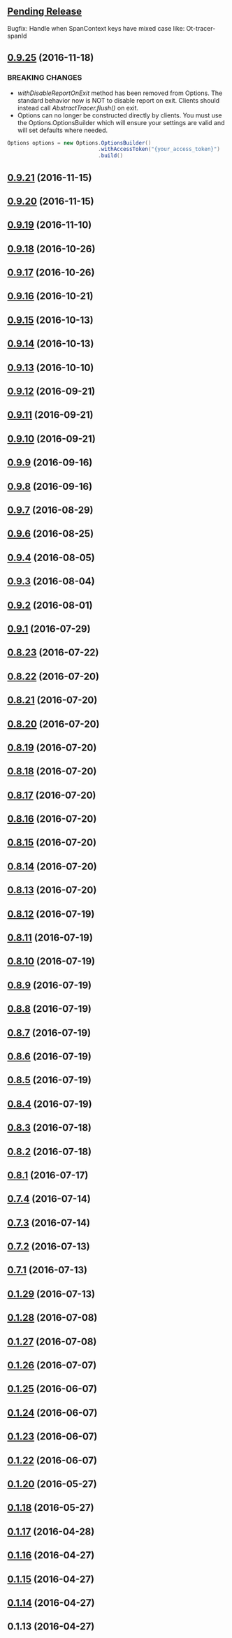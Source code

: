 <a name="Pending Release"></a>
## [Pending Release](https://github.com/lightstep/lightstep-tracer-java/compare/master...0.9.25)
Bugfix: Handle when SpanContext keys have mixed case like: Ot-tracer-spanId

<a name="0.9.25"></a>
## [0.9.25](https://github.com/lightstep/lightstep-tracer-java/compare/0.9.25...0.9.21) (2016-11-18)

### BREAKING CHANGES

* *withDisableReportOnExit* method has been removed from Options. The standard behavior now is NOT to disable report on exit. Clients should instead call *AbstractTracer.flush()* on exit.
* Options can no longer be constructed directly by clients. You must use the Options.OptionsBuilder which will ensure your settings are valid and will set defaults where needed.
 
```java
Options options = new Options.OptionsBuilder()
                             .withAccessToken("{your_access_token}")
                             .build()
```

<a name="0.9.21"></a>
## [0.9.21](https://github.com/lightstep/lightstep-tracer-java/compare/0.9.21...0.9.20) (2016-11-15)

<a name="0.9.20"></a>
## [0.9.20](https://github.com/lightstep/lightstep-tracer-java/compare/0.9.20...0.9.19) (2016-11-15)

<a name="0.9.19"></a>
## [0.9.19](https://github.com/lightstep/lightstep-tracer-java/compare/0.9.19...0.9.18) (2016-11-10)

<a name="0.9.18"></a>
## [0.9.18](https://github.com/lightstep/lightstep-tracer-java/compare/0.9.18...0.9.17) (2016-10-26)

<a name="0.9.17"></a>
## [0.9.17](https://github.com/lightstep/lightstep-tracer-java/compare/0.9.17...0.9.16) (2016-10-26)

<a name="0.9.16"></a>
## [0.9.16](https://github.com/lightstep/lightstep-tracer-java/compare/0.9.16...0.9.15) (2016-10-21)

<a name="0.9.15"></a>
## [0.9.15](https://github.com/lightstep/lightstep-tracer-java/compare/0.9.15...0.9.14) (2016-10-13)

<a name="0.9.14"></a>
## [0.9.14](https://github.com/lightstep/lightstep-tracer-java/compare/0.9.14...0.9.13) (2016-10-13)

<a name="0.9.13"></a>
## [0.9.13](https://github.com/lightstep/lightstep-tracer-java/compare/0.9.13...0.9.12) (2016-10-10)

<a name="0.9.12"></a>
## [0.9.12](https://github.com/lightstep/lightstep-tracer-java/compare/0.9.12...0.9.11) (2016-09-21)

<a name="0.9.11"></a>
## [0.9.11](https://github.com/lightstep/lightstep-tracer-java/compare/0.9.11...0.9.10) (2016-09-21)

<a name="0.9.10"></a>
## [0.9.10](https://github.com/lightstep/lightstep-tracer-java/compare/0.9.10...0.9.9) (2016-09-21)

<a name="0.9.9"></a>
## [0.9.9](https://github.com/lightstep/lightstep-tracer-java/compare/0.9.9...0.9.8) (2016-09-16)

<a name="0.9.8"></a>
## [0.9.8](https://github.com/lightstep/lightstep-tracer-java/compare/0.9.8...0.9.7) (2016-09-16)

<a name="0.9.7"></a>
## [0.9.7](https://github.com/lightstep/lightstep-tracer-java/compare/0.9.7...0.9.6) (2016-08-29)

<a name="0.9.6"></a>
## [0.9.6](https://github.com/lightstep/lightstep-tracer-java/compare/0.9.6...0.9.4) (2016-08-25)

<a name="0.9.4"></a>
## [0.9.4](https://github.com/lightstep/lightstep-tracer-java/compare/0.9.4...0.9.3) (2016-08-05)

<a name="0.9.3"></a>
## [0.9.3](https://github.com/lightstep/lightstep-tracer-java/compare/0.9.3...0.9.2) (2016-08-04)

<a name="0.9.2"></a>
## [0.9.2](https://github.com/lightstep/lightstep-tracer-java/compare/0.9.2...0.9.1) (2016-08-01)

<a name="0.9.1"></a>
## [0.9.1](https://github.com/lightstep/lightstep-tracer-java/compare/0.9.1...0.8.23) (2016-07-29)

<a name="0.8.23"></a>
## [0.8.23](https://github.com/lightstep/lightstep-tracer-java/compare/0.8.23...0.8.22) (2016-07-22)

<a name="0.8.22"></a>
## [0.8.22](https://github.com/lightstep/lightstep-tracer-java/compare/0.8.22...0.8.21) (2016-07-20)

<a name="0.8.21"></a>
## [0.8.21](https://github.com/lightstep/lightstep-tracer-java/compare/0.8.21...0.8.20) (2016-07-20)

<a name="0.8.20"></a>
## [0.8.20](https://github.com/lightstep/lightstep-tracer-java/compare/0.8.20...0.8.19) (2016-07-20)

<a name="0.8.19"></a>
## [0.8.19](https://github.com/lightstep/lightstep-tracer-java/compare/0.8.19...0.8.18) (2016-07-20)

<a name="0.8.18"></a>
## [0.8.18](https://github.com/lightstep/lightstep-tracer-java/compare/0.8.18...0.8.17) (2016-07-20)

<a name="0.8.17"></a>
## [0.8.17](https://github.com/lightstep/lightstep-tracer-java/compare/0.8.17...0.8.16) (2016-07-20)

<a name="0.8.16"></a>
## [0.8.16](https://github.com/lightstep/lightstep-tracer-java/compare/0.8.16...0.8.15) (2016-07-20)

<a name="0.8.15"></a>
## [0.8.15](https://github.com/lightstep/lightstep-tracer-java/compare/0.8.15...0.8.14) (2016-07-20)

<a name="0.8.14"></a>
## [0.8.14](https://github.com/lightstep/lightstep-tracer-java/compare/0.8.14...0.8.13) (2016-07-20)

<a name="0.8.13"></a>
## [0.8.13](https://github.com/lightstep/lightstep-tracer-java/compare/0.8.13...0.8.12) (2016-07-20)

<a name="0.8.12"></a>
## [0.8.12](https://github.com/lightstep/lightstep-tracer-java/compare/0.8.12...0.8.11) (2016-07-19)

<a name="0.8.11"></a>
## [0.8.11](https://github.com/lightstep/lightstep-tracer-java/compare/0.8.11...0.8.10) (2016-07-19)

<a name="0.8.10"></a>
## [0.8.10](https://github.com/lightstep/lightstep-tracer-java/compare/0.8.10...0.8.9) (2016-07-19)

<a name="0.8.9"></a>
## [0.8.9](https://github.com/lightstep/lightstep-tracer-java/compare/0.8.9...0.8.8) (2016-07-19)

<a name="0.8.8"></a>
## [0.8.8](https://github.com/lightstep/lightstep-tracer-java/compare/0.8.8...0.8.7) (2016-07-19)

<a name="0.8.7"></a>
## [0.8.7](https://github.com/lightstep/lightstep-tracer-java/compare/0.8.7...0.8.6) (2016-07-19)

<a name="0.8.6"></a>
## [0.8.6](https://github.com/lightstep/lightstep-tracer-java/compare/0.8.6...0.8.5) (2016-07-19)

<a name="0.8.5"></a>
## [0.8.5](https://github.com/lightstep/lightstep-tracer-java/compare/0.8.5...0.8.4) (2016-07-19)

<a name="0.8.4"></a>
## [0.8.4](https://github.com/lightstep/lightstep-tracer-java/compare/0.8.4...0.8.3) (2016-07-19)

<a name="0.8.3"></a>
## [0.8.3](https://github.com/lightstep/lightstep-tracer-java/compare/0.8.3...0.8.2) (2016-07-18)

<a name="0.8.2"></a>
## [0.8.2](https://github.com/lightstep/lightstep-tracer-java/compare/0.8.2...0.8.1) (2016-07-18)

<a name="0.8.1"></a>
## [0.8.1](https://github.com/lightstep/lightstep-tracer-java/compare/0.8.1...0.7.4) (2016-07-17)

<a name="0.7.4"></a>
## [0.7.4](https://github.com/lightstep/lightstep-tracer-java/compare/0.7.4...0.7.3) (2016-07-14)

<a name="0.7.3"></a>
## [0.7.3](https://github.com/lightstep/lightstep-tracer-java/compare/0.7.3...0.7.2) (2016-07-14)

<a name="0.7.2"></a>
## [0.7.2](https://github.com/lightstep/lightstep-tracer-java/compare/0.7.2...0.7.1) (2016-07-13)

<a name="0.7.1"></a>
## [0.7.1](https://github.com/lightstep/lightstep-tracer-java/compare/0.7.1...0.1.29) (2016-07-13)

<a name="0.1.29"></a>
## [0.1.29](https://github.com/lightstep/lightstep-tracer-java/compare/0.1.29...0.1.28) (2016-07-13)

<a name="0.1.28"></a>
## [0.1.28](https://github.com/lightstep/lightstep-tracer-java/compare/0.1.28...0.1.27) (2016-07-08)

<a name="0.1.27"></a>
## [0.1.27](https://github.com/lightstep/lightstep-tracer-java/compare/0.1.27...0.1.26) (2016-07-08)

<a name="0.1.26"></a>
## [0.1.26](https://github.com/lightstep/lightstep-tracer-java/compare/0.1.26...0.1.25) (2016-07-07)

<a name="0.1.25"></a>
## [0.1.25](https://github.com/lightstep/lightstep-tracer-java/compare/0.1.25...0.1.24) (2016-06-07)

<a name="0.1.24"></a>
## [0.1.24](https://github.com/lightstep/lightstep-tracer-java/compare/0.1.24...0.1.23) (2016-06-07)

<a name="0.1.23"></a>
## [0.1.23](https://github.com/lightstep/lightstep-tracer-java/compare/0.1.23...0.1.22) (2016-06-07)

<a name="0.1.22"></a>
## [0.1.22](https://github.com/lightstep/lightstep-tracer-java/compare/0.1.22...0.1.20) (2016-06-07)

<a name="0.1.20"></a>
## [0.1.20](https://github.com/lightstep/lightstep-tracer-java/compare/0.1.20...0.1.18) (2016-05-27)

<a name="0.1.18"></a>
## [0.1.18](https://github.com/lightstep/lightstep-tracer-java/compare/0.1.18...0.1.17) (2016-05-27)

<a name="0.1.17"></a>
## [0.1.17](https://github.com/lightstep/lightstep-tracer-java/compare/0.1.17...0.1.16) (2016-04-28)

<a name="0.1.16"></a>
## [0.1.16](https://github.com/lightstep/lightstep-tracer-java/compare/0.1.16...0.1.15) (2016-04-27)

<a name="0.1.15"></a>
## [0.1.15](https://github.com/lightstep/lightstep-tracer-java/compare/0.1.15...0.1.14) (2016-04-27)

<a name="0.1.14"></a>
## [0.1.14](https://github.com/lightstep/lightstep-tracer-java/compare/0.1.14...0.1.13) (2016-04-27)

<a name="0.1.13"></a>
## 0.1.13 (2016-04-27)
